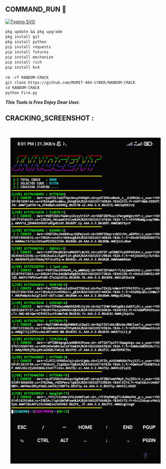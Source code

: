 
<h2>COMMAND_RUN 🔻 </h2>

[![Typing SVG](https://readme-typing-svg.demolab.com?font=Fira+Code&pause=1000&color=FF2C10&background=31FF9400&width=435&lines=Random+Cracking+Tool+Enjoy+Dear%F0%9F%A4%9F)](https://git.io/typing-svg)

```
pkg update && pkg upgrade
pkg install git
pkg install python
pip install requests
pip install futures
pip install mechanize
pip install rich
pip install bs4

rm -rf RANDOM-CRACK
git clone https://github.com/MUMIT-404-CYBER/RANDOM-CRACK
cd RANDOM-CRACK
python Fire.py
```

___This Tools is Free Enjoy Dear User.___</br>

## CRACKING_SCREENSHOT :
<br>
<p align="center">
<img src="__scr__/cr.jpg"/>
</p>

